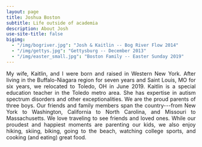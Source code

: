 ```yaml
---
layout: page
title: Joshua Boston
subtitle: Life outside of academia
description: About Josh
use-site-title: false
bigimg:
  - "/img/bogriver.jpg": "Josh & Kaitlin -- Bog River Flow 2014"
  - "/img/gettys.jpg": "Gettysburg -- December 2013"
  - "/img/easter_small.jpg": "Boston Family -- Easter Sunday 2019"
---
```


<p align="justify">My wife, Kaitlin, and I were born and raised in Western New York. After living in the Buffalo-Niagara region for seven years and Saint Louis, MO for six years, we relocated to Toledo, OH in June 2019. Kaitlin is a special education teacher in the Toledo metro area. She has expertise in autism spectrum disorders and other exceptionalities. We are the proud parents of three boys. Our friends and family members span the country---from New York to Washington, California to North Carolina, and Missouri to Massachusetts. We love traveling to see friends and loved ones. While our proudest and happiest moments are parenting our kids, we also enjoy hiking, skiing, biking, going to the beach, watching college sports, and cooking (and eating) great food.</p>
